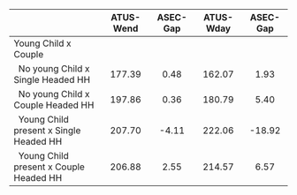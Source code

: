 
|                      |    ATUS-Wend |     ASEC-Gap |    ATUS-Wday |     ASEC-Gap |
| -------------------- | :----------: | :----------: | :----------: | :----------: |
| Young Child x Couple |              |              |              |              |
| &nbsp;&nbsp;No young Child x Single Headed HH |       177.39 |         0.48 |       162.07 |         1.93 |
| &nbsp;&nbsp;No young Child x Couple Headed HH |       197.86 |         0.36 |       180.79 |         5.40 |
| &nbsp;&nbsp;Young Child present x Single Headed HH |       207.70 |        -4.11 |       222.06 |       -18.92 |
| &nbsp;&nbsp;Young Child present x Couple Headed HH |       206.88 |         2.55 |       214.57 |         6.57 |

